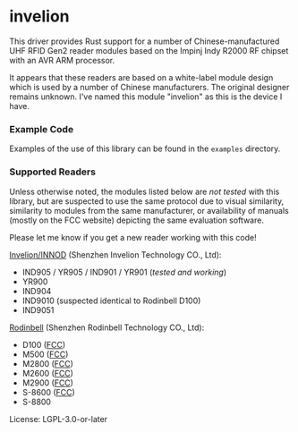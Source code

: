 # invelion

This driver provides Rust support for a number of Chinese-manufactured UHF RFID
Gen2 reader modules based on the Impinj Indy R2000 RF chipset with an AVR ARM processor.

It appears that these readers are based on a white-label module design which is used by a
number of Chinese manufacturers. The original designer remains unknown. I've named this module
"invelion" as this is the device I have.

### Example Code

Examples of the use of this library can be found in the `examples` directory.

### Supported Readers

Unless otherwise noted, the modules listed below are *not tested* with this library, but are
suspected to use the same protocol due to visual similarity, similarity to modules from the
same manufacturer, or availability of manuals (mostly on the FCC website) depicting the same
evaluation software.

Please let me know if you get a new reader working with this code!

[Invelion/INNOD](http://www.innod-rfid.net/) (Shenzhen Invelion Technology CO., Ltd):
  * IND905 / YR905 / IND901 / YR901 (*tested and working*)
  * YR900
  * IND904
  * IND9010 (suspected identical to Rodinbell D100)
  * IND9051

[Rodinbell](http://www.rodinbell.com/) (Shenzhen Rodinbell Technology CO., Ltd):
  * D100 ([FCC](https://fcc.io/2AKQD-D100))
  * M500 ([FCC](https://fcc.io/2AKQD-M500))
  * M2800 ([FCC](https://fcc.io/2AKQD-M2800))
  * M2600 ([FCC](https://fcc.io/2AKQD-M2600))
  * M2900 ([FCC](https://fcc.io/2AKQD-M2900))
  * S-8600 ([FCC](https://fcc.io/2AKQD-S-8600A))
  * S-8800


License: LGPL-3.0-or-later
